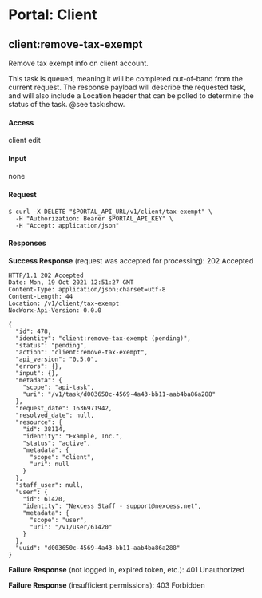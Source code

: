 # Portal: Client

## client:remove-tax-exempt
Remove tax exempt info on client account.

This task is queued, meaning it will be completed out-of-band from the current request. The response payload will describe the requested task, and will also include a Location header that can be polled to determine the status of the task. @see task:show.

#### Access
client edit

#### Input
none

#### Request
```
$ curl -X DELETE "$PORTAL_API_URL/v1/client/tax-exempt" \
  -H "Authorization: Bearer $PORTAL_API_KEY" \
  -H "Accept: application/json"
```

#### Responses
**Success Response** (request was accepted for processing): 202 Accepted
```
HTTP/1.1 202 Accepted
Date: Mon, 19 Oct 2021 12:51:27 GMT
Content-Type: application/json;charset=utf-8
Content-Length: 44
Location: /v1/client/tax-exempt
NocWorx-Api-Version: 0.0.0

{
  "id": 478,
  "identity": "client:remove-tax-exempt (pending)",
  "status": "pending",
  "action": "client:remove-tax-exempt",
  "api_version": "0.5.0",
  "errors": {},
  "input": {},
  "metadata": {
    "scope": "api-task",
    "uri": "/v1/task/d003650c-4569-4a43-bb11-aab4ba86a288"
  },
  "request_date": 1636971942,
  "resolved_date": null,
  "resource": {
    "id": 38114,
    "identity": "Example, Inc.",
    "status": "active",
    "metadata": {
      "scope": "client",
      "uri": null
    }
  },
  "staff_user": null,
  "user": {
    "id": 61420,
    "identity": "Nexcess Staff - support@nexcess.net",
    "metadata": {
      "scope": "user",
      "uri": "/v1/user/61420"
    }
  },
  "uuid": "d003650c-4569-4a43-bb11-aab4ba86a288"
}
```

**Failure Response** (not logged in, expired token, etc.): 401 Unauthorized

**Failure Response** (insufficient permissions): 403 Forbidden
